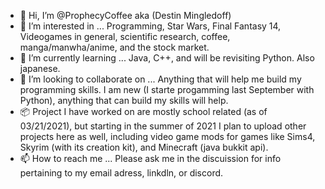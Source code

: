 - 👋 Hi, I’m @ProphecyCoffee aka (Destin Mingledoff)
- 👀 I’m interested in ... Programming, Star Wars, Final Fantasy 14, Videogames in general, scientific research, coffee, manga/manwha/anime, and the stock market.
- 🌱 I’m currently learning ... Java, C++, and will be revisiting Python. Also japanese.
- 💞️ I’m looking to collaborate on ... Anything that will help me build my programming skills. I am  new (I starte progamming last September with Python), anything that can build my skills will help.
- 📦 Project I have worked on are mostly school related (as of 03/21/2021), but starting in the summer of 2021 I plan to upload other projects here as well, including video game mods for games like Sims4, Skyrim (with its creation kit), and Minecraft (java bukkit api).
- 📫 How to reach me ... Please ask me in the discuission for info pertaining to my email adress, linkdln, or discord.

<!---
ProphecyCoffee/ProphecyCoffee is a ✨ special ✨ repository because its `README.md` (this file) appears on your GitHub profile.
You can click the Preview link to take a look at your changes.
--->
